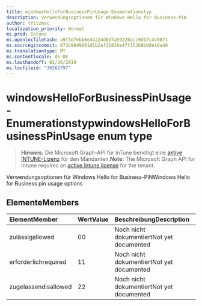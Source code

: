 ```yaml
---
title: windowsHelloForBusinessPinUsage-Enumerationstyp
description: Verwendungsoptionen für Windows Hello for Business-PIN
author: tfitzmac
localization_priority: Normal
ms.prod: Intune
ms.openlocfilehash: a9f3d7ebb6e44224d637a59220acc9d17c449871
ms.sourcegitcommit: 873b99d9001d1b2af21836e47f15360b08e10a40
ms.translationtype: MT
ms.contentlocale: de-DE
ms.lasthandoff: 02/26/2019
ms.locfileid: "30262797"
---
```

# <a name="windowshelloforbusinesspinusage-enum-type"></a><span data-ttu-id="b22e8-103">windowsHelloForBusinessPinUsage-Enumerationstyp</span><span class="sxs-lookup"><span data-stu-id="b22e8-103">windowsHelloForBusinessPinUsage enum type</span></span>

> <span data-ttu-id="b22e8-104">**Hinweis:** Die Microsoft Graph-API für InTune benötigt eine [aktive INTUNE-Lizenz](https://go.microsoft.com/fwlink/?linkid=839381) für den Mandanten.</span><span class="sxs-lookup"><span data-stu-id="b22e8-104">**Note:** The Microsoft Graph API for Intune requires an [active Intune license](https://go.microsoft.com/fwlink/?linkid=839381) for the tenant.</span></span>

<span data-ttu-id="b22e8-105">Verwendungsoptionen für Windows Hello for Business-PIN</span><span class="sxs-lookup"><span data-stu-id="b22e8-105">Windows Hello for Business pin usage options</span></span>

## <a name="members"></a><span data-ttu-id="b22e8-106">Elemente</span><span class="sxs-lookup"><span data-stu-id="b22e8-106">Members</span></span>
|<span data-ttu-id="b22e8-107">Element</span><span class="sxs-lookup"><span data-stu-id="b22e8-107">Member</span></span>|<span data-ttu-id="b22e8-108">Wert</span><span class="sxs-lookup"><span data-stu-id="b22e8-108">Value</span></span>|<span data-ttu-id="b22e8-109">Beschreibung</span><span class="sxs-lookup"><span data-stu-id="b22e8-109">Description</span></span>|
|:---|:---|:---|
|<span data-ttu-id="b22e8-110">zulässig</span><span class="sxs-lookup"><span data-stu-id="b22e8-110">allowed</span></span>|<span data-ttu-id="b22e8-111">0</span><span class="sxs-lookup"><span data-stu-id="b22e8-111">0</span></span>|<span data-ttu-id="b22e8-112">Noch nicht dokumentiert</span><span class="sxs-lookup"><span data-stu-id="b22e8-112">Not yet documented</span></span>|
|<span data-ttu-id="b22e8-113">erforderlich</span><span class="sxs-lookup"><span data-stu-id="b22e8-113">required</span></span>|<span data-ttu-id="b22e8-114">1</span><span class="sxs-lookup"><span data-stu-id="b22e8-114">1</span></span>|<span data-ttu-id="b22e8-115">Noch nicht dokumentiert</span><span class="sxs-lookup"><span data-stu-id="b22e8-115">Not yet documented</span></span>|
|<span data-ttu-id="b22e8-116">zugelassen</span><span class="sxs-lookup"><span data-stu-id="b22e8-116">disallowed</span></span>|<span data-ttu-id="b22e8-117">2</span><span class="sxs-lookup"><span data-stu-id="b22e8-117">2</span></span>|<span data-ttu-id="b22e8-118">Noch nicht dokumentiert</span><span class="sxs-lookup"><span data-stu-id="b22e8-118">Not yet documented</span></span>|



